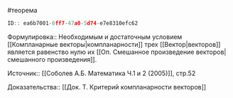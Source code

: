 #теорема

```javascript
ID:: ea6b7001-6ff7-47a0-5d74-e7e8310efc62
```

Формулировка:: Необходимым и достаточным условием [[Компланарные векторы|компланарности]] трех [[Вектор|векторов]] является равенство нулю их [[Оп. Смешанное произведение векторов|смешанного произведения]].

Источник:: [[Соболев А.Б. Математика Ч.1 и 2 (2005)]], стр.52

Доказательства:: [[Док. Т. Критерий компланарности векторов]]